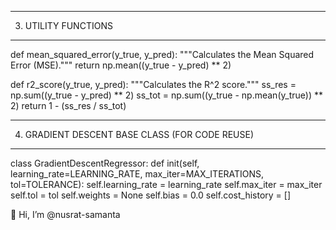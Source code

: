 -----------------------------

3. UTILITY FUNCTIONS

-----------------------------

def mean_squared_error(y_true, y_pred):
"""Calculates the Mean Squared Error (MSE)."""
return np.mean((y_true - y_pred) ** 2)

def r2_score(y_true, y_pred):
"""Calculates the R^2 score."""
ss_res = np.sum((y_true - y_pred) ** 2)
ss_tot = np.sum((y_true - np.mean(y_true)) ** 2)
return 1 - (ss_res / ss_tot)

----------------------------- 

4. GRADIENT DESCENT BASE CLASS (FOR CODE REUSE)

-----------------------------

class GradientDescentRegressor:
def init(self, learning_rate=LEARNING_RATE, max_iter=MAX_ITERATIONS, tol=TOLERANCE):
self.learning_rate = learning_rate
self.max_iter = max_iter
self.tol = tol
self.weights = None
self.bias = 0.0
self.cost_history = []


👋 Hi, I’m @nusrat-samanta

<!---
nusrat-samanta/nusrat-samanta is a ✨ special ✨ repository because its `README.md` (this file) appears on your GitHub profile.
You can click the Preview link to take a look at your changes.
--->
